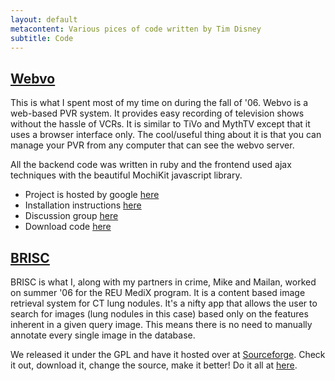 ```yaml
---
layout: default
metacontent: Various pices of code written by Tim Disney
subtitle: Code
---
```


[Webvo](http://code.google.com/p/webvo/)
-----

This is what I spent most of my time on during the fall of '06. Webvo is a web-based PVR system. It provides easy recording of television shows without the hassle of VCRs. It is similar to TiVo and MythTV except that it uses a browser interface only. The cool/useful thing about it is that you can manage your PVR from any computer that can see the webvo server.

All the backend code was written in ruby and the frontend used ajax techniques with the beautiful MochiKit javascript library.

* Project is hosted by google [here](http://code.google.com/p/webvo/)
* Installation instructions [here](http://code.google.com/p/webvo/wiki/Setup)
* Discussion group [here](http://groups.google.com/group/webvo-discuss)
* Download code [here](http://webvo.googlecode.com/files/webvo.tar.gz)

[BRISC](http://brisc.sourceforge.net)
-------

BRISC is what I, along with my partners in crime, Mike and Mailan, worked on summer '06 for the REU MediX program. It is a content based image retrieval system for CT lung nodules. It's a nifty app that allows the user to search for images (lung nodules in this case) based only on the features inherent in a given query image. This means there is no need to manually annotate every single image in the database.

We released it under the GPL and have it hosted over at <a href="http://sourceforge.net">Sourceforge</a>. Check it out, download it, change the source, make it better! Do it all at <a href="http://brisc.sourceforge.net/">here</a>.
